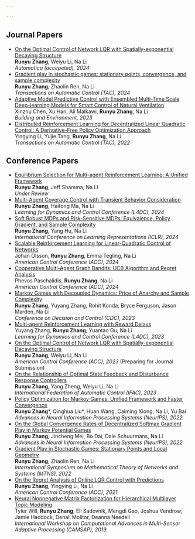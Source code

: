 ```yaml
---

---
```

Journal Papers
-----
- [On the Optimal Control of Network LQR with Spatially-exponential Decaying
Structure](https://arxiv.org/abs/2209.14376)<br>  **Runyu Zhang**, Weiyu Li, Na Li <br> *Automatica (accepeted), 2024* 
- [Gradient play in stochastic games: stationary points, convergence, and sample complexity
](https://arxiv.org/abs/2106.00198)<br>  **Runyu Zhang**, Zhaolin Ren, Na Li <br> *Transactions on Automatic Control (TAC), 2024* 
- [Adaptive Model Predictive Control with Ensembled
Multi-Time Scale Deep-learning Models for Smart Control of Natural Ventilation](https://www.sciencedirect.com/science/article/pii/S0360132323005462) <br>Xinzhu Chen, Xu Han, Ali Malkawi, **Runyu Zhang**, Na Li <br> *Building and Environment, 2023*
- [Distributed Reinforcement Learning for Decentralized Linear Quadratic
Control: A Derivative-Free Policy Optimization Approach](https://arxiv.org/abs/1912.09135) <br>Yingying Li, Yujie Tang, **Runyu Zhang**, Na Li <br> *Transactions on Automatic Control (TAC), 2022*

Conference Papers
-----
- [Equilibrium Selection for Multi-agent Reinforcement Learning: A Unified Framework](https://arxiv.org/abs/2406.08844) <br> **Runyu Zhang**, Jeff Shamma, Na Li <br> *Under Review*
- [Multi-Agent Coverage Control with Transient Behavior Consideration](https://arxiv.org/abs/2404.05995) <br> **Runyu Zhang**, Haitong Ma, Na Li <br> *Learning
for Dynamics and Control Conference (L4DC), 2024*
- [Soft Robust MDPs and Risk-Sensitive MDPs: Equivalence, Policy Gradient, and
Sample Complexity](https://arxiv.org/abs/2306.11626) <br> **Runyu Zhang**, Yang Hu, Na Li <br> *International Conference on Learning Representations (ICLR), 2024*
- [Scalable Reinforcement Learning for Linear-Quadratic Control of Networks
](https://arxiv.org/abs/2401.16183) <br> Johan Olsson, **Runyu Zhang**, Emma Tegling, Na Li
 <br> *American Control Conference (ACC), 2024*
- [Cooperative Multi-Agent Graph Bandits: UCB Algorithm and Regret
Analysis
](https://arxiv.org/abs/2401.10383) <br> Phevos Paschalidis, **Runyu Zhang**, Na Li
 <br> *American Control Conference (ACC), 2024*
- [Markov Games with Decoupled Dynamics:
Price of Anarchy and Sample Complexity](https://arxiv.org/abs/2304.03840)<br> **Runyu Zhang**, Yuyang Zhang, Rohit Konda, Bryce Ferguson, Jason Marden, Na Li
 <br> *Conference on Decision and Control (CDC), 2023*
- [Multi-agent Reinforcement Learning with Reward Delays](https://arxiv.org/abs/2212.01441)<br> Yuyang Zhang, **Runyu Zhang**, Yuantao Gu, Na Li
 <br> *Learning
for Dynamics and Control Conference (L4DC), 2023*
- [On the Optimal Control of Network LQR with Spatially-exponential Decaying
Structure](https://arxiv.org/abs/2209.14376)<br>  **Runyu Zhang**, Weiyu Li, Na Li <br> *American Control Conference (ACC), 2023* (Preparing for Journal Submission)
- [On the Relationship of Optimal State Feedback and Disturbance Response
Controllers](https://arxiv.org/abs/2304.03831)<br>  **Runyu Zhang**, Yang Zheng, Weiyu Li, Na Li <br> *International Federation of Automatic Control (IFAC), 2023*
- [Policy Optimization for Markov Games: Unified
Framework and Faster Convergence](https://arxiv.org/abs/2206.02640)<br>  **Runyu Zhang***,  Qinghua Liu*, Huan Wang, Caiming Xiong, Na Li, Yu Bai <br> *Advances in Neural Information Processing Systems (NeurIPS), 2022*
- [On the Global Convergence Rates of Decentralized Softmax Gradient Play in Markov Potential Games
](https://arxiv.org/abs/2202.00872)<br>  **Runyu Zhang**, Jincheng Mei, Bo Dai, Dale Schuurmans, Na Li <br> *Advances in Neural Information Processing Systems (NeurIPS), 2022*
- [Gradient Play in Stochastic Games: Stationary Points and Local Geometry](https://arxiv.org/pdf/2106.00198)<br>  **Runyu Zhang**, Zhaolin Ren, Na Li <br> *International Symposium on Mathematical Theory of Networks and Systems (MTNS), 2022*
- [On the Regret Analysis of Online LQR Control with Predictions](https://arxiv.org/abs/2102.01309)<br>  **Runyu Zhang**, Yingying Li, Na Li <br> *American
Control Conference (ACC), 2021*
- [Neural Nonnegative Matrix
Factorization for Hierarchical Multilayer Topic Modeling](https://arxiv.org/abs/2303.00058)<br>  Tyler Will, **Runyu Zhang**, Eli Sadovnik, Mengdi Gao, Joshua Vendrow, Jamie Haddock, Denali Molitor, Deanna Needell <br> *International Workshop on Computational
Advances in Multi-Sensor Adaptive Processing (CAMSAP), 2019*

